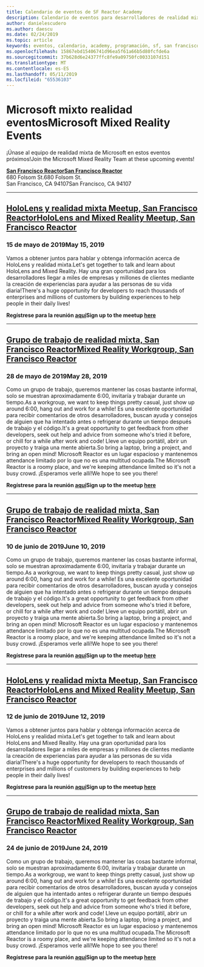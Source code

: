 ```yaml
---
title: Calendario de eventos de SF Reactor Academy
description: Calendario de eventos para desarrolladores de realidad mixta en Reactor en San Francisco.
author: danielescudero
ms.author: daescu
ms.date: 02/24/2019
ms.topic: article
keywords: eventos, calendario, academy, programación, sf, san francisco, reactor
ms.openlocfilehash: 15867ebd15406741d96ea5f61a66b5d80fcfde6a
ms.sourcegitcommit: 37b628d6e24377ffc8fe9a09750fc0033107d151
ms.translationtype: MT
ms.contentlocale: es-ES
ms.lasthandoff: 05/11/2019
ms.locfileid: "65536103"
---
```

# <a name="microsoft-mixed-reality-events"></a><span data-ttu-id="fade7-104">Microsoft mixto realidad eventos</span><span class="sxs-lookup"><span data-stu-id="fade7-104">Microsoft Mixed Reality Events</span></span>

<span data-ttu-id="fade7-105">¡Únase al equipo de realidad mixta de Microsoft en estos eventos próximos!</span><span class="sxs-lookup"><span data-stu-id="fade7-105">Join the Microsoft Mixed Reality Team at these upcoming events!</span></span>

<span data-ttu-id="fade7-106">**[San Francisco Reactor](https://developer.microsoft.com/reactor/#ReactorSF)**</span><span class="sxs-lookup"><span data-stu-id="fade7-106">**[San Francisco Reactor](https://developer.microsoft.com/reactor/#ReactorSF)**</span></span><br>
<span data-ttu-id="fade7-107">680 Folsom St.</span><span class="sxs-lookup"><span data-stu-id="fade7-107">680 Folsom St.</span></span><br>
<span data-ttu-id="fade7-108">San Francisco, CA 94107</span><span class="sxs-lookup"><span data-stu-id="fade7-108">San Francisco, CA 94107</span></span>



---
## <a name="hololens-and-mixed-reality-meetup-san-francisco-reactorhttpsemea01safelinksprotectionoutlookcomurlhttps3a2f2fwwwmeetupcom2fhololens-mr2fdata027c017cdaescu40microsoftcom7ca8ddee063b7949a9992308d6903e62b07c72f988bf86f141af91ab2d7cd011db477c17c07c636854994961074327sdata082fhayyghofjc63hqaeb0bju4wv8jph2bscd2fgihkmog3dreserved0"></a><span data-ttu-id="fade7-109">**[HoloLens y realidad mixta Meetup, San Francisco Reactor](https://emea01.safelinks.protection.outlook.com/?url=https%3A%2F%2Fwww.meetup.com%2Fhololens-mr%2F&data=02%7C01%7Cdaescu%40microsoft.com%7Ca8ddee063b7949a9992308d6903e62b0%7C72f988bf86f141af91ab2d7cd011db47%7C1%7C0%7C636854994961074327&sdata=08%2FHAyYghOFJC63HQAeb0bJU4Wv8JPH%2BSCD%2FgIhkMog%3D&reserved=0)**</span><span class="sxs-lookup"><span data-stu-id="fade7-109">**[HoloLens and Mixed Reality Meetup, San Francisco Reactor](https://emea01.safelinks.protection.outlook.com/?url=https%3A%2F%2Fwww.meetup.com%2Fhololens-mr%2F&data=02%7C01%7Cdaescu%40microsoft.com%7Ca8ddee063b7949a9992308d6903e62b0%7C72f988bf86f141af91ab2d7cd011db47%7C1%7C0%7C636854994961074327&sdata=08%2FHAyYghOFJC63HQAeb0bJU4Wv8JPH%2BSCD%2FgIhkMog%3D&reserved=0)**</span></span>
### <a name="may-15-2019"></a><span data-ttu-id="fade7-110">15 de mayo de 2019</span><span class="sxs-lookup"><span data-stu-id="fade7-110">May 15, 2019</span></span>
<span data-ttu-id="fade7-111">Vamos a obtener juntos para hablar y obtenga información acerca de HoloLens y realidad mixta.</span><span class="sxs-lookup"><span data-stu-id="fade7-111">Let's get together to talk and learn about HoloLens and Mixed Reality.</span></span> <span data-ttu-id="fade7-112">Hay una gran oportunidad para los desarrolladores llegar a miles de empresas y millones de clientes mediante la creación de experiencias para ayudar a las personas de su vida diaria!</span><span class="sxs-lookup"><span data-stu-id="fade7-112">There's a huge opportunity for developers to reach thousands of enterprises and millions of customers by building experiences to help people in their daily lives!</span></span>

<span data-ttu-id="fade7-113">**Regístrese para la reunión [aquí](https://emea01.safelinks.protection.outlook.com/?url=https%3A%2F%2Fwww.meetup.com%2Fhololens-mr%2F&data=02%7C01%7Cdaescu%40microsoft.com%7Ca8ddee063b7949a9992308d6903e62b0%7C72f988bf86f141af91ab2d7cd011db47%7C1%7C0%7C636854994961074327&sdata=08%2FHAyYghOFJC63HQAeb0bJU4Wv8JPH%2BSCD%2FgIhkMog%3D&reserved=0)**</span><span class="sxs-lookup"><span data-stu-id="fade7-113">**Sign up to the meetup [here](https://emea01.safelinks.protection.outlook.com/?url=https%3A%2F%2Fwww.meetup.com%2Fhololens-mr%2F&data=02%7C01%7Cdaescu%40microsoft.com%7Ca8ddee063b7949a9992308d6903e62b0%7C72f988bf86f141af91ab2d7cd011db47%7C1%7C0%7C636854994961074327&sdata=08%2FHAyYghOFJC63HQAeb0bJU4Wv8JPH%2BSCD%2FgIhkMog%3D&reserved=0)**</span></span>


---
## <a name="mixed-reality-workgroup-san-francisco-reactorhttpsemea01safelinksprotectionoutlookcomurlhttps3a2f2fwwwmeetupcom2fhololens-mr2fdata027c017cdaescu40microsoftcom7ca8ddee063b7949a9992308d6903e62b07c72f988bf86f141af91ab2d7cd011db477c17c07c636854994961124360sdataymnaaiwvxij700mo9gj2boz4w82bgkdjdhijhytfczcfu3dreserved0"></a><span data-ttu-id="fade7-114">**[Grupo de trabajo de realidad mixta, San Francisco Reactor](https://emea01.safelinks.protection.outlook.com/?url=https%3A%2F%2Fwww.meetup.com%2Fhololens-mr%2F&data=02%7C01%7Cdaescu%40microsoft.com%7Ca8ddee063b7949a9992308d6903e62b0%7C72f988bf86f141af91ab2d7cd011db47%7C1%7C0%7C636854994961124360&sdata=YmnAAiWVxIJ700mO9gj%2BOz4W8%2BgKDjDhiJhYtfCzCFU%3D&reserved=0)**</span><span class="sxs-lookup"><span data-stu-id="fade7-114">**[Mixed Reality Workgroup, San Francisco Reactor](https://emea01.safelinks.protection.outlook.com/?url=https%3A%2F%2Fwww.meetup.com%2Fhololens-mr%2F&data=02%7C01%7Cdaescu%40microsoft.com%7Ca8ddee063b7949a9992308d6903e62b0%7C72f988bf86f141af91ab2d7cd011db47%7C1%7C0%7C636854994961124360&sdata=YmnAAiWVxIJ700mO9gj%2BOz4W8%2BgKDjDhiJhYtfCzCFU%3D&reserved=0)**</span></span>
### <a name="may-28-2019"></a><span data-ttu-id="fade7-115">28 de mayo de 2019</span><span class="sxs-lookup"><span data-stu-id="fade7-115">May 28, 2019</span></span>
<span data-ttu-id="fade7-116">Como un grupo de trabajo, queremos mantener las cosas bastante informal, solo se muestran aproximadamente 6:00, invitaría y trabajar durante un tiempo.</span><span class="sxs-lookup"><span data-stu-id="fade7-116">As a workgroup, we want to keep things pretty casual, just show up around 6:00, hang out and work for a while!</span></span> <span data-ttu-id="fade7-117">Es una excelente oportunidad para recibir comentarios de otros desarrolladores, buscan ayuda y consejos de alguien que ha intentado antes o refrigerar durante un tiempo después de trabajo y el código.</span><span class="sxs-lookup"><span data-stu-id="fade7-117">It's a great opportunity to get feedback from other developers, seek out help and advice from someone who's tried it before, or chill for a while after work and code!</span></span> <span data-ttu-id="fade7-118">Lleve un equipo portátil, abrir un proyecto y traiga una mente abierta.</span><span class="sxs-lookup"><span data-stu-id="fade7-118">So bring a laptop, bring a project, and bring an open mind!</span></span> <span data-ttu-id="fade7-119">Microsoft Reactor es un lugar espacioso y mantenemos attendance limitado por lo que no es una multitud ocupada.</span><span class="sxs-lookup"><span data-stu-id="fade7-119">The Microsoft Reactor is a roomy place, and we're keeping attendance limited so it's not a busy crowd.</span></span> <span data-ttu-id="fade7-120">¡Esperamos verle allí!</span><span class="sxs-lookup"><span data-stu-id="fade7-120">We hope to see you there!</span></span>

<span data-ttu-id="fade7-121">**Regístrese para la reunión [aquí](https://emea01.safelinks.protection.outlook.com/?url=https%3A%2F%2Fwww.meetup.com%2Fhololens-mr%2F&data=02%7C01%7Cdaescu%40microsoft.com%7Ca8ddee063b7949a9992308d6903e62b0%7C72f988bf86f141af91ab2d7cd011db47%7C1%7C0%7C636854994961124360&sdata=YmnAAiWVxIJ700mO9gj%2BOz4W8%2BgKDjDhiJhYtfCzCFU%3D&reserved=0)**</span><span class="sxs-lookup"><span data-stu-id="fade7-121">**Sign up to the meetup [here](https://emea01.safelinks.protection.outlook.com/?url=https%3A%2F%2Fwww.meetup.com%2Fhololens-mr%2F&data=02%7C01%7Cdaescu%40microsoft.com%7Ca8ddee063b7949a9992308d6903e62b0%7C72f988bf86f141af91ab2d7cd011db47%7C1%7C0%7C636854994961124360&sdata=YmnAAiWVxIJ700mO9gj%2BOz4W8%2BgKDjDhiJhYtfCzCFU%3D&reserved=0)**</span></span>


---
## <a name="mixed-reality-workgroup-san-francisco-reactorhttpsemea01safelinksprotectionoutlookcomurlhttps3a2f2fwwwmeetupcom2fhololens-mr2fdata027c017cdaescu40microsoftcom7ca8ddee063b7949a9992308d6903e62b07c72f988bf86f141af91ab2d7cd011db477c17c07c636854994961124360sdataymnaaiwvxij700mo9gj2boz4w82bgkdjdhijhytfczcfu3dreserved0"></a><span data-ttu-id="fade7-122">**[Grupo de trabajo de realidad mixta, San Francisco Reactor](https://emea01.safelinks.protection.outlook.com/?url=https%3A%2F%2Fwww.meetup.com%2Fhololens-mr%2F&data=02%7C01%7Cdaescu%40microsoft.com%7Ca8ddee063b7949a9992308d6903e62b0%7C72f988bf86f141af91ab2d7cd011db47%7C1%7C0%7C636854994961124360&sdata=YmnAAiWVxIJ700mO9gj%2BOz4W8%2BgKDjDhiJhYtfCzCFU%3D&reserved=0)**</span><span class="sxs-lookup"><span data-stu-id="fade7-122">**[Mixed Reality Workgroup, San Francisco Reactor](https://emea01.safelinks.protection.outlook.com/?url=https%3A%2F%2Fwww.meetup.com%2Fhololens-mr%2F&data=02%7C01%7Cdaescu%40microsoft.com%7Ca8ddee063b7949a9992308d6903e62b0%7C72f988bf86f141af91ab2d7cd011db47%7C1%7C0%7C636854994961124360&sdata=YmnAAiWVxIJ700mO9gj%2BOz4W8%2BgKDjDhiJhYtfCzCFU%3D&reserved=0)**</span></span> 
### <a name="june-10-2019"></a><span data-ttu-id="fade7-123">10 de junio de 2019</span><span class="sxs-lookup"><span data-stu-id="fade7-123">June 10, 2019</span></span>
<span data-ttu-id="fade7-124">Como un grupo de trabajo, queremos mantener las cosas bastante informal, solo se muestran aproximadamente 6:00, invitaría y trabajar durante un tiempo.</span><span class="sxs-lookup"><span data-stu-id="fade7-124">As a workgroup, we want to keep things pretty casual, just show up around 6:00, hang out and work for a while!</span></span> <span data-ttu-id="fade7-125">Es una excelente oportunidad para recibir comentarios de otros desarrolladores, buscan ayuda y consejos de alguien que ha intentado antes o refrigerar durante un tiempo después de trabajo y el código.</span><span class="sxs-lookup"><span data-stu-id="fade7-125">It's a great opportunity to get feedback from other developers, seek out help and advice from someone who's tried it before, or chill for a while after work and code!</span></span> <span data-ttu-id="fade7-126">Lleve un equipo portátil, abrir un proyecto y traiga una mente abierta.</span><span class="sxs-lookup"><span data-stu-id="fade7-126">So bring a laptop, bring a project, and bring an open mind!</span></span> <span data-ttu-id="fade7-127">Microsoft Reactor es un lugar espacioso y mantenemos attendance limitado por lo que no es una multitud ocupada.</span><span class="sxs-lookup"><span data-stu-id="fade7-127">The Microsoft Reactor is a roomy place, and we're keeping attendance limited so it's not a busy crowd.</span></span> <span data-ttu-id="fade7-128">¡Esperamos verle allí!</span><span class="sxs-lookup"><span data-stu-id="fade7-128">We hope to see you there!</span></span>

<span data-ttu-id="fade7-129">**Regístrese para la reunión [aquí](https://emea01.safelinks.protection.outlook.com/?url=https%3A%2F%2Fwww.meetup.com%2Fhololens-mr%2F&data=02%7C01%7Cdaescu%40microsoft.com%7Ca8ddee063b7949a9992308d6903e62b0%7C72f988bf86f141af91ab2d7cd011db47%7C1%7C0%7C636854994961124360&sdata=YmnAAiWVxIJ700mO9gj%2BOz4W8%2BgKDjDhiJhYtfCzCFU%3D&reserved=0)**</span><span class="sxs-lookup"><span data-stu-id="fade7-129">**Sign up to the meetup [here](https://emea01.safelinks.protection.outlook.com/?url=https%3A%2F%2Fwww.meetup.com%2Fhololens-mr%2F&data=02%7C01%7Cdaescu%40microsoft.com%7Ca8ddee063b7949a9992308d6903e62b0%7C72f988bf86f141af91ab2d7cd011db47%7C1%7C0%7C636854994961124360&sdata=YmnAAiWVxIJ700mO9gj%2BOz4W8%2BgKDjDhiJhYtfCzCFU%3D&reserved=0)**</span></span>


---
## <a name="hololens-and-mixed-reality-meetup-san-francisco-reactorhttpsemea01safelinksprotectionoutlookcomurlhttps3a2f2fwwwmeetupcom2fhololens-mr2fdata027c017cdaescu40microsoftcom7ca8ddee063b7949a9992308d6903e62b07c72f988bf86f141af91ab2d7cd011db477c17c07c636854994961074327sdata082fhayyghofjc63hqaeb0bju4wv8jph2bscd2fgihkmog3dreserved0"></a><span data-ttu-id="fade7-130">**[HoloLens y realidad mixta Meetup, San Francisco Reactor](https://emea01.safelinks.protection.outlook.com/?url=https%3A%2F%2Fwww.meetup.com%2Fhololens-mr%2F&data=02%7C01%7Cdaescu%40microsoft.com%7Ca8ddee063b7949a9992308d6903e62b0%7C72f988bf86f141af91ab2d7cd011db47%7C1%7C0%7C636854994961074327&sdata=08%2FHAyYghOFJC63HQAeb0bJU4Wv8JPH%2BSCD%2FgIhkMog%3D&reserved=0)**</span><span class="sxs-lookup"><span data-stu-id="fade7-130">**[HoloLens and Mixed Reality Meetup, San Francisco Reactor](https://emea01.safelinks.protection.outlook.com/?url=https%3A%2F%2Fwww.meetup.com%2Fhololens-mr%2F&data=02%7C01%7Cdaescu%40microsoft.com%7Ca8ddee063b7949a9992308d6903e62b0%7C72f988bf86f141af91ab2d7cd011db47%7C1%7C0%7C636854994961074327&sdata=08%2FHAyYghOFJC63HQAeb0bJU4Wv8JPH%2BSCD%2FgIhkMog%3D&reserved=0)**</span></span>
### <a name="june-12-2019"></a><span data-ttu-id="fade7-131">12 de junio de 2019</span><span class="sxs-lookup"><span data-stu-id="fade7-131">June 12, 2019</span></span>
<span data-ttu-id="fade7-132">Vamos a obtener juntos para hablar y obtenga información acerca de HoloLens y realidad mixta.</span><span class="sxs-lookup"><span data-stu-id="fade7-132">Let's get together to talk and learn about HoloLens and Mixed Reality.</span></span> <span data-ttu-id="fade7-133">Hay una gran oportunidad para los desarrolladores llegar a miles de empresas y millones de clientes mediante la creación de experiencias para ayudar a las personas de su vida diaria!</span><span class="sxs-lookup"><span data-stu-id="fade7-133">There's a huge opportunity for developers to reach thousands of enterprises and millions of customers by building experiences to help people in their daily lives!</span></span>

<span data-ttu-id="fade7-134">**Regístrese para la reunión [aquí](https://emea01.safelinks.protection.outlook.com/?url=https%3A%2F%2Fwww.meetup.com%2Fhololens-mr%2F&data=02%7C01%7Cdaescu%40microsoft.com%7Ca8ddee063b7949a9992308d6903e62b0%7C72f988bf86f141af91ab2d7cd011db47%7C1%7C0%7C636854994961074327&sdata=08%2FHAyYghOFJC63HQAeb0bJU4Wv8JPH%2BSCD%2FgIhkMog%3D&reserved=0)**</span><span class="sxs-lookup"><span data-stu-id="fade7-134">**Sign up to the meetup [here](https://emea01.safelinks.protection.outlook.com/?url=https%3A%2F%2Fwww.meetup.com%2Fhololens-mr%2F&data=02%7C01%7Cdaescu%40microsoft.com%7Ca8ddee063b7949a9992308d6903e62b0%7C72f988bf86f141af91ab2d7cd011db47%7C1%7C0%7C636854994961074327&sdata=08%2FHAyYghOFJC63HQAeb0bJU4Wv8JPH%2BSCD%2FgIhkMog%3D&reserved=0)**</span></span>


---
## <a name="mixed-reality-workgroup-san-francisco-reactorhttpsemea01safelinksprotectionoutlookcomurlhttps3a2f2fwwwmeetupcom2fhololens-mr2fdata027c017cdaescu40microsoftcom7ca8ddee063b7949a9992308d6903e62b07c72f988bf86f141af91ab2d7cd011db477c17c07c636854994961124360sdataymnaaiwvxij700mo9gj2boz4w82bgkdjdhijhytfczcfu3dreserved0"></a><span data-ttu-id="fade7-135">**[Grupo de trabajo de realidad mixta, San Francisco Reactor](https://emea01.safelinks.protection.outlook.com/?url=https%3A%2F%2Fwww.meetup.com%2Fhololens-mr%2F&data=02%7C01%7Cdaescu%40microsoft.com%7Ca8ddee063b7949a9992308d6903e62b0%7C72f988bf86f141af91ab2d7cd011db47%7C1%7C0%7C636854994961124360&sdata=YmnAAiWVxIJ700mO9gj%2BOz4W8%2BgKDjDhiJhYtfCzCFU%3D&reserved=0)**</span><span class="sxs-lookup"><span data-stu-id="fade7-135">**[Mixed Reality Workgroup, San Francisco Reactor](https://emea01.safelinks.protection.outlook.com/?url=https%3A%2F%2Fwww.meetup.com%2Fhololens-mr%2F&data=02%7C01%7Cdaescu%40microsoft.com%7Ca8ddee063b7949a9992308d6903e62b0%7C72f988bf86f141af91ab2d7cd011db47%7C1%7C0%7C636854994961124360&sdata=YmnAAiWVxIJ700mO9gj%2BOz4W8%2BgKDjDhiJhYtfCzCFU%3D&reserved=0)**</span></span>
### <a name="june-24-2019"></a><span data-ttu-id="fade7-136">24 de junio de 2019</span><span class="sxs-lookup"><span data-stu-id="fade7-136">June 24, 2019</span></span>
<span data-ttu-id="fade7-137">Como un grupo de trabajo, queremos mantener las cosas bastante informal, solo se muestran aproximadamente 6:00, invitaría y trabajar durante un tiempo.</span><span class="sxs-lookup"><span data-stu-id="fade7-137">As a workgroup, we want to keep things pretty casual, just show up around 6:00, hang out and work for a while!</span></span> <span data-ttu-id="fade7-138">Es una excelente oportunidad para recibir comentarios de otros desarrolladores, buscan ayuda y consejos de alguien que ha intentado antes o refrigerar durante un tiempo después de trabajo y el código.</span><span class="sxs-lookup"><span data-stu-id="fade7-138">It's a great opportunity to get feedback from other developers, seek out help and advice from someone who's tried it before, or chill for a while after work and code!</span></span> <span data-ttu-id="fade7-139">Lleve un equipo portátil, abrir un proyecto y traiga una mente abierta.</span><span class="sxs-lookup"><span data-stu-id="fade7-139">So bring a laptop, bring a project, and bring an open mind!</span></span> <span data-ttu-id="fade7-140">Microsoft Reactor es un lugar espacioso y mantenemos attendance limitado por lo que no es una multitud ocupada.</span><span class="sxs-lookup"><span data-stu-id="fade7-140">The Microsoft Reactor is a roomy place, and we're keeping attendance limited so it's not a busy crowd.</span></span> <span data-ttu-id="fade7-141">¡Esperamos verle allí!</span><span class="sxs-lookup"><span data-stu-id="fade7-141">We hope to see you there!</span></span>

<span data-ttu-id="fade7-142">**Regístrese para la reunión [aquí](https://emea01.safelinks.protection.outlook.com/?url=https%3A%2F%2Fwww.meetup.com%2Fhololens-mr%2F&data=02%7C01%7Cdaescu%40microsoft.com%7Ca8ddee063b7949a9992308d6903e62b0%7C72f988bf86f141af91ab2d7cd011db47%7C1%7C0%7C636854994961124360&sdata=YmnAAiWVxIJ700mO9gj%2BOz4W8%2BgKDjDhiJhYtfCzCFU%3D&reserved=0)**</span><span class="sxs-lookup"><span data-stu-id="fade7-142">**Sign up to the meetup [here](https://emea01.safelinks.protection.outlook.com/?url=https%3A%2F%2Fwww.meetup.com%2Fhololens-mr%2F&data=02%7C01%7Cdaescu%40microsoft.com%7Ca8ddee063b7949a9992308d6903e62b0%7C72f988bf86f141af91ab2d7cd011db47%7C1%7C0%7C636854994961124360&sdata=YmnAAiWVxIJ700mO9gj%2BOz4W8%2BgKDjDhiJhYtfCzCFU%3D&reserved=0)**</span></span>
